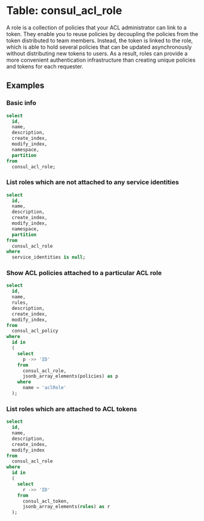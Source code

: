 # Table: consul_acl_role

A role is a collection of policies that your ACL administrator can link to a token. They enable you to reuse policies by decoupling the policies from the token distributed to team members. Instead, the token is linked to the role, which is able to hold several policies that can be updated asynchronously without distributing new tokens to users. As a result, roles can provide a more convenient authentication infrastructure than creating unique policies and tokens for each requester.

## Examples

### Basic info

```sql
select
  id,
  name,
  description,
  create_index,
  modify_index,
  namespace,
  partition
from
  consul_acl_role;
```

### List roles which are not attached to any service identities

```sql
select
  id,
  name,
  description,
  create_index,
  modify_index,
  namespace,
  partition
from
  consul_acl_role
where
  service_identities is null;
```

### Show ACL policies attached to a particular ACL role

```sql
select
  id,
  name,
  rules,
  description,
  create_index,
  modify_index,
from
  consul_acl_policy
where
  id in
  (
    select
      p ->> 'ID'
    from
      consul_acl_role,
      jsonb_array_elements(policies) as p
    where
      name = 'aclRole'
  );
```

### List roles which are attached to ACL tokens

```sql
select
  id,
  name,
  description,
  create_index,
  modify_index
from
  consul_acl_role
where
  id in
  (
    select
      r ->> 'ID'
    from
      consul_acl_token,
      jsonb_array_elements(roles) as r
  );
```
